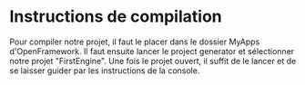 # Instructions de compilation

Pour compiler notre projet, il faut le placer dans le dossier MyApps d'OpenFramework.
Il faut ensuite lancer le project generator et sélectionner notre projet "FirstEngine".
Une fois le projet ouvert, il suffit de le lancer et de se laisser guider par les instructions de la console.